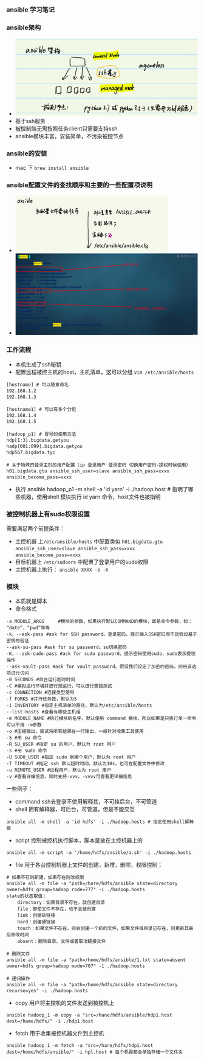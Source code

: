 ### ansible 学习笔记

### ansible架构
- ![](https://raw.githubusercontent.com/getyou123/git_pic_use/master/zz202303011030918.png)
- 基于ssh服务
- 被控制端无需按照任务client只需要支持ssh
- ansible模块丰富，安装简单，不污染被控节点

### ansible的安装
- mac 下 `brew install ansible`

### ansible配置文件的查找顺序和主要的一些配置项说明
- ![](https://raw.githubusercontent.com/getyou123/git_pic_use/master/zz202303011037467.png)
- ![](https://raw.githubusercontent.com/getyou123/git_pic_use/master/zz202303011037318.png)


### 工作流程
- 本机生成了ssh秘钥
- 配置远程被控主机的host，主机清单，这可以分组 `vim /etc/ansible/hosts`
```  
[hostname] # 可以随意命名
192.168.1.2
192.168.1.3

[hostname1] # 可以有多个分组
192.168.1.4
192.168.1.5

[hadoop_p1] # 冒号的使用方法
hdp[1:3].bigdata.getyou
hadp[001:099].bigdata.getyou
hdp567.bigdata.tyc

# 关于特殊的登录主机的用户配置（ip 登录用户 登录密码 切换用户密码-提权时候使用）
h01.bigdata.gtu	ansible_ssh_user=slave ansible_ssh_pass=xxxx ansible_become_pass=xxxx

```
- 执行 ansible hadoop_p1 -m shell -a 'id yarn' -i ./hadoop.host # 指明了哪些机器，使用shell 模块执行 id yarn 命令，host文件也被指明


### 被控制机器上有sudo权限设置
需要满足两个前提条件：
- 主控机器 上`/etc/ansible/hosts` 中配置类似 `h01.bigdata.gtu	ansible_ssh_user=slave ansible_ssh_pass=xxxx ansible_become_pass=xxxx`
- 目标机器上 `/etc/sudoers` 中配置了登录用户的sudo权限
- 主控机器上执行： `ansible XXXX -b -K `

### 模块
- 本质就是脚本
- 命令格式
```
-a MODULE_ARGS　　　#模块的参数，如果执行默认COMMAND的模块，即是命令参数，如： “date”，“pwd”等等
-k，--ask-pass #ask for SSH password。登录密码，提示输入SSH密码而不是假设基于密钥的验证
--ask-su-pass #ask for su password。su切换密码
-K，--ask-sudo-pass #ask for sudo password。提示密码使用sudo，sudo表示提权操作
--ask-vault-pass #ask for vault password。假设我们设定了加密的密码，则用该选项进行访问
-B SECONDS #后台运行超时时间
-C #模拟运行环境并进行预运行，可以进行查错测试
-c CONNECTION #连接类型使用
-f FORKS #并行任务数，默认为5
-i INVENTORY #指定主机清单的路径，默认为/etc/ansible/hosts
--list-hosts #查看有哪些主机组
-m MODULE_NAME #执行模块的名字，默认使用 command 模块，所以如果是只执行单一命令可以不用 -m参数
-o #压缩输出，尝试将所有结果在一行输出，一般针对收集工具使用
-S #用 su 命令
-R SU_USER #指定 su 的用户，默认为 root 用户
-s #用 sudo 命令
-U SUDO_USER #指定 sudo 到哪个用户，默认为 root 用户
-T TIMEOUT #指定 ssh 默认超时时间，默认为10s，也可在配置文件中修改
-u REMOTE_USER #远程用户，默认为 root 用户
-v #查看详细信息，同时支持-vvv，-vvvv可查看更详细信息
```

一些例子：
- command ssh去登录不使用解释其，不可挂后台，不可管道
- shell 拥有解释器，可后台，可管道，但是不能交互
```
ansible all -m shell -a 'id hdfs' -i ./hadoop.hosts # 指定使用shell解释器
```
- script 控制被控机执行脚本，脚本是放在主控机器上的
```
ansible all -m script -a '/home/hdfs/ansible/a.sh' -i ./hadoop.hosts 
```
- file 用于各台控制机器上文件的创建，新增，删除，权限控制；
``` 
# 如果不存则新建，如果存在则改权限
ansible all -m file -a "path=/hore/hdfs/ansible state=directory owner=hdfs group=hadoop rode=777" -i ./hadoop.hosts
state的状态取值：
    directory：如果目录不存在，就创建目录
    file：即使文件不存在，也不会被创建
    link：创建软链接
    hard：创建硬链接
    touch：如果文件不存在，则会创建一个新的文件，如果文件或目录已存在，则更新其最后修改时间
    absent：删除目录、文件或者取消链接文件
    
# 删除文件
ansible all -m file -a "path=/home/hdfs/ansible/1.txt state=absent owner=hdfs group=hadoop mode=707" -1 ./hadoop.hosts

# 递归操作
ansible all -m file -a "path=/home/hdfs/ansible state=directory recurse=yes" -i ./hadoop.hosts
```
- copy 用户将主控机的文件发送到被控机上
``` 
ansible hadoop_1 -m copy -a "src=/hane/hdfs/ansible/hdp1.host dest=/hame/hdfs/" -i ./hdp1.host
```
- fetch 用于收集被控机器文件到主控机
```
ansible hadoop_1 -m fetch -a "src=/hare/hdfs/hdp1.host dest=/home/hdfs/ansible/" -i hpl.host # 每个机器都会单独存储一个文件夹
```